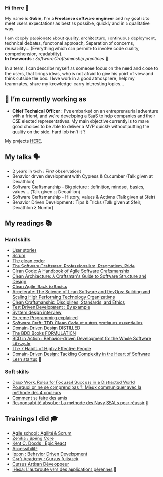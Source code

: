 ### Hi there 👋

My name is **Gabin**, I'm a **Freelance software engineer** and my goal is to meet users expectations as best as possible, quickly and in a qualitative way.  

I am deeply passionate about quality, architecture, continuous deployment, technical debates, functional approach, Separation of concerns, reusability... (Everything which can permite to involve code quality, comprehension, readability).  
**In few words** : *Software Craftsmanship practices* 🙂

In a team, I can describe myself as someone focus on the need and close to the users, that brings ideas, who is not afraid to give his point of view and think outside the box. I love work in a good atmosphere, help my teammates, share my knowledge, carry interesting topics...

## 🔭 I’m currently working as

- **Chief Technical Officer** : I've embarked on an entrepreneurial adventure with a friend, and we're developing a SaaS to help companies and their CSE elected representatives. My main objective currently is to make good choices to be able to deliver a MVP quickly without putting the quality on the side. Hard job isn't it ?

My projects [HERE](https://github.com/gabbloquet/gabbloquet/blob/master/projects.md).

## My talks 🗣

 - 2 years in tech : First observations
 - Behavior driven development with Cypress & Cucumber (Talk given at Decathlon)
 - Software Craftsmanship - Big picture : definition, mindset, basics, values… (Talk given at Decathlon)
 - Software Craftsmanship - History, values & Actions (Talk given at Sfeir)
 - Behavior Driven Development : Tips & Tricks (Talk given at Sfeir, Decathlon & Numbr)

## My readings 📚

### Hard skills

- [User stories](https://www.youtube.com/watch?v=iu1j9JTXAh4)
- [Scrum](https://www.youtube.com/watch?v=96cIbpiMSb0)
- [The clean coder](https://www.amazon.fr/Clean-Coder-Conduct-Professional-Programmers/dp/0137081073)
- [The Software Craftsman: Professionalism, Pragmatism, Pride](https://www.amazon.fr/Software-Craftsman-Professionalism-Pragmatism-Pride/dp/0134052501)
- [Clean Code: A Handbook of Agile Software Craftsmanship](https://www.amazon.fr/Clean-Code-Handbook-Software-Craftsmanship/dp/0132350882) 
- [Clean Architecture: A Craftsman's Guide to Software Structure and Design](https://www.amazon.fr/Clean-Architecture-Craftsmans-Software-Structure/dp/0134494164)
- [Clean Agile: Back to Basics](https://www.amazon.com/Clean-Agile-Basics-Robert-Martin/dp/0135781868)
- [Accelerate: The Science of Lean Software and DevOps: Building and Scaling High Performing Technology Organizations](https://www.google.fr/books/edition/Accelerate/Kax-DwAAQBAJ?hl=en&gbpv=1&printsec=frontcover)
- [Clean Craftsmanship: Disciplines, Standards, and Ethics](https://www.amazon.com/Clean-Craftsmanship-Disciplines-Standards-Ethics/dp/013691571X)
- [Test Driven Development : By example](https://www.amazon.fr/Test-Driven-Development-Kent-Beck/dp/0321146530)
- [System design interview](https://images-na.ssl-images-amazon.com/images/I/51xUZItrHJL.jpg)
- [Extreme Programming explained](https://images-eu.ssl-images-amazon.com/images/I/51iupjtHU%2BL._SY445_SX342_QL70_ML2_.jpg)
- [Software Craft: TDD, Clean Code et autres pratiques essentielles](https://www.google.fr/books/edition/Software_craft/BiNsEAAAQBAJ)
- [Domain-Driven Design DISTILLED](https://www.google.fr/books/edition/Domain_Driven_Design_Distilled/k9zIDAAAQBAJ)
- [The BDD Books FORMULATION](https://bddbooks.com/)
- [BDD in Action : Behavior-driven Development for the Whole Software Lifecycle](https://www.google.fr/books/edition/BDD_in_Action/2BGxngEACAAJ)
- [The 7 Habits of Highly Effective People](https://www.franklincovey.com/the-7-habits/)
- [Domain-Driven Design: Tackling Complexity in the Heart of Software](https://www.amazon.fr/Domain-Driven-Design-Tackling-Complexity-Software/dp/0321125215)
- [Lean startup](https://www.amazon.fr/Lean-Startup-Adoptez-linnovation-continue/dp/2744066400) 🚧

### Soft skills

- [Deep Work: Rules for Focused Success in a Distracted World](https://www.google.fr/books/edition/Deep_work_retrouver_la_concentration_dan/hU43DwAAQBAJ)
- [Pourquoi on ne se comprend pas ?: Mieux communiquer avec la méthode des 4 couleurs](https://www.fnac.com/a14112609/Elodie-Bancelin-Pourquoi-on-ne-se-comprend-pas)
- [Comment se faire des amis](https://www.fnac.com/a130113/Dale-Carnegie-Comment-se-faire-des-amis)
- [Responsabilité absolue: La méthode des Navy SEALs pour réussir](https://defense-zone.com/products/responsabilite-absolue-navy-seals-jocko-willink) 🚧

## Trainings I did 🎓

- [Agile school : Agilité & Scrum](https://agileschool.fr/avada_portfolio/scrum/)
- [Zenika : Spring Core](https://training.zenika.com/fr-fr/training/spring/description)
- [Kent C. Dodds : Epic React](https://epicreact.dev/learn)
- [Accessibilité](https://formation.accessibilite.urbilog.fr/)
- [Ippon : Behavior Driven Development](https://fr.ippon.tech/) 
- [Craft Academy : Cursus fullstack](https://www.craftacademy.fr/product/cursus-fullstack)
- [Cursus Artisan Développeur](https://artisandeveloppeur.fr/)
- [IHexa: L'autoroute vers des applications pérennes](http://www.ihexa.fr/) 🚧
